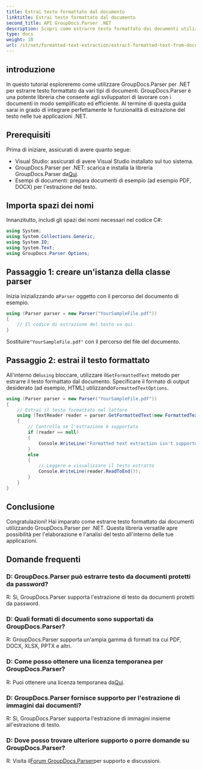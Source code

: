 ```yaml
---
title: Estrai testo formattato dal documento
linktitle: Estrai testo formattato dal documento
second_title: API GroupDocs.Parser .NET
description: Scopri come estrarre testo formattato dai documenti utilizzando GroupDocs.Parser per .NET. Estrazione del testo semplice ed efficiente per le tue applicazioni.
type: docs
weight: 10
url: /it/net/formatted-text-extraction/extract-formatted-text-from-document/
---
```

## introduzione
In questo tutorial esploreremo come utilizzare GroupDocs.Parser per .NET per estrarre testo formattato da vari tipi di documenti. GroupDocs.Parser è una potente libreria che consente agli sviluppatori di lavorare con i documenti in modo semplificato ed efficiente. Al termine di questa guida sarai in grado di integrare perfettamente le funzionalità di estrazione del testo nelle tue applicazioni .NET.
## Prerequisiti
Prima di iniziare, assicurati di avere quanto segue:
- Visual Studio: assicurati di avere Visual Studio installato sul tuo sistema.
-  GroupDocs.Parser per .NET: scarica e installa la libreria GroupDocs.Parser da[Qui](https://releases.groupdocs.com/parser/net/).
- Esempi di documenti: prepara documenti di esempio (ad esempio PDF, DOCX) per l'estrazione del testo.
## Importa spazi dei nomi
Innanzitutto, includi gli spazi dei nomi necessari nel codice C#:
```csharp
using System;
using System.Collections.Generic;
using System.IO;
using System.Text;
using GroupDocs.Parser.Options;
```
## Passaggio 1: creare un'istanza della classe parser
 Inizia inizializzando a`Parser` oggetto con il percorso del documento di esempio.
```csharp
using (Parser parser = new Parser("YourSampleFile.pdf"))
{
    // Il codice di estrazione del testo va qui
}
```
 Sostituire`"YourSampleFile.pdf"` con il percorso del file del documento.

## Passaggio 2: estrai il testo formattato
 All'interno del`using` bloccare, utilizzare il`GetFormattedText` metodo per estrarre il testo formattato dal documento. Specificare il formato di output desiderato (ad esempio, HTML) utilizzando`FormattedTextOptions`.
```csharp
using (Parser parser = new Parser("YourSampleFile.pdf"))
{
    // Estrai il testo formattato nel lettore
    using (TextReader reader = parser.GetFormattedText(new FormattedTextOptions(FormattedTextMode.Html)))
    {
        // Controlla se l'estrazione è supportata
        if (reader == null)
        {
            Console.WriteLine("Formatted text extraction isn't supported.");
        }
        else
        {
            // Leggere e visualizzare il testo estratto
            Console.WriteLine(reader.ReadToEnd());
        }
    }
}
```

## Conclusione
Congratulazioni! Hai imparato come estrarre testo formattato dai documenti utilizzando GroupDocs.Parser per .NET. Questa libreria versatile apre possibilità per l'elaborazione e l'analisi del testo all'interno delle tue applicazioni.

## Domande frequenti
### D: GroupDocs.Parser può estrarre testo da documenti protetti da password?
R: Sì, GroupDocs.Parser supporta l'estrazione di testo da documenti protetti da password.
### D: Quali formati di documento sono supportati da GroupDocs.Parser?
R: GroupDocs.Parser supporta un'ampia gamma di formati tra cui PDF, DOCX, XLSX, PPTX e altri.
### D: Come posso ottenere una licenza temporanea per GroupDocs.Parser?
 R: Puoi ottenere una licenza temporanea da[Qui](https://purchase.groupdocs.com/temporary-license/).
### D: GroupDocs.Parser fornisce supporto per l'estrazione di immagini dai documenti?
R: Sì, GroupDocs.Parser supporta l'estrazione di immagini insieme all'estrazione di testo.
### D: Dove posso trovare ulteriore supporto o porre domande su GroupDocs.Parser?
 R: Visita il[Forum GroupDocs.Parser](https://forum.groupdocs.com/c/parser/17)per supporto e discussioni.